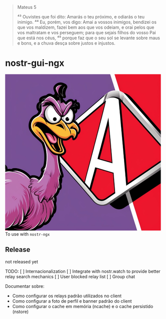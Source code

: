 > Mateus 5
>
> ⁴³ Ouvistes que foi dito: Amarás o teu próximo, e odiarás o teu inimigo. ⁴⁴ Eu, porém, vos digo: Amai a vossos inimigos, bendizei os que vos maldizem, fazei bem aos que vos odeiam, e orai pelos que vos maltratam e vos perseguem; para que sejais filhos do vosso Pai que está nos céus, ⁴⁵ porque faz que o seu sol se levante sobre maus e bons, e a chuva desça sobre justos e injustos.

# nostr-gui-ngx
![nostr is wild](./assets/nostr%20is%20wild-2.jpg)
To use with `nostr-ngx`

## Release
not released yet

TODO:
[ ] Internacionalization
[ ] Integrate with nostr.watch to provide better relay search mechanics
[ ] User blocked relay list
[ ] Group chat

Documentar sobre:
- Como configurar os relays padrão utilizados no client
- Como configurar a foto de perfil e banner padrão do client 
- Como configurar o cache em memória (ncache) e o cache persistido (nstore)